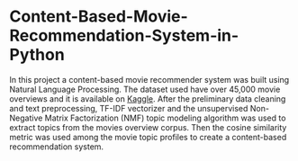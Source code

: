 # Content-Based-Movie-Recommendation-System-in-Python
In this project a content-based movie recommender system was built using Natural Language Processing. 
The dataset used have over 45,000 movie overviews and it is available on [Kaggle](https://www.kaggle.com/ibtesama/getting-started-with-a-movie-recommendation-system/data?select=movies_metadata.csv).
After the preliminary data cleaning and text preprocessing, TF-IDF vectorizer and the unsupervised Non-Negative Matrix Factorization (NMF) topic modeling algorithm was used to extract topics from the movies overview corpus. Then the cosine similarity metric was used among the movie topic profiles to create a content-based recommendation system. 
